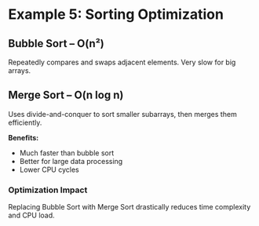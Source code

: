# Example 5: Sorting Optimization

## Bubble Sort – O(n²)

Repeatedly compares and swaps adjacent elements. Very slow for big arrays.

## Merge Sort – O(n log n)

Uses divide-and-conquer to sort smaller subarrays, then merges them efficiently.

**Benefits:**
- Much faster than bubble sort
- Better for large data processing
- Lower CPU cycles

### Optimization Impact
Replacing Bubble Sort with Merge Sort drastically reduces time complexity and CPU load.
